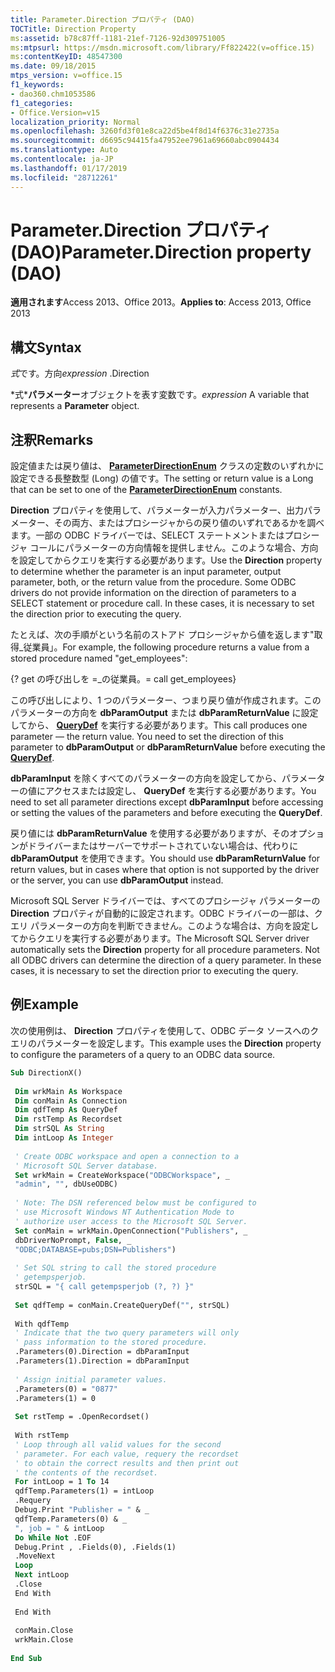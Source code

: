 ```yaml
---
title: Parameter.Direction プロパティ (DAO)
TOCTitle: Direction Property
ms:assetid: b78c87ff-1181-21ef-7126-92d309751005
ms:mtpsurl: https://msdn.microsoft.com/library/Ff822422(v=office.15)
ms:contentKeyID: 48547300
ms.date: 09/18/2015
mtps_version: v=office.15
f1_keywords:
- dao360.chm1053586
f1_categories:
- Office.Version=v15
localization_priority: Normal
ms.openlocfilehash: 3260fd3f01e8ca22d5be4f8d14f6376c31e2735a
ms.sourcegitcommit: d6695c94415fa47952ee7961a69660abc0904434
ms.translationtype: Auto
ms.contentlocale: ja-JP
ms.lasthandoff: 01/17/2019
ms.locfileid: "28712261"
---
```

# <a name="parameterdirection-property-dao"></a><span data-ttu-id="bcd7d-102">Parameter.Direction プロパティ (DAO)</span><span class="sxs-lookup"><span data-stu-id="bcd7d-102">Parameter.Direction property (DAO)</span></span>


<span data-ttu-id="bcd7d-103">**適用されます**Access 2013、Office 2013。</span><span class="sxs-lookup"><span data-stu-id="bcd7d-103">**Applies to**: Access 2013, Office 2013</span></span>


## <a name="syntax"></a><span data-ttu-id="bcd7d-104">構文</span><span class="sxs-lookup"><span data-stu-id="bcd7d-104">Syntax</span></span>

<span data-ttu-id="bcd7d-105">*式*です。方向</span><span class="sxs-lookup"><span data-stu-id="bcd7d-105">*expression* .Direction</span></span>

<span data-ttu-id="bcd7d-106">\*式\***パラメーター**オブジェクトを表す変数です。</span><span class="sxs-lookup"><span data-stu-id="bcd7d-106">*expression* A variable that represents a **Parameter** object.</span></span>

## <a name="remarks"></a><span data-ttu-id="bcd7d-107">注釈</span><span class="sxs-lookup"><span data-stu-id="bcd7d-107">Remarks</span></span>

<span data-ttu-id="bcd7d-108">設定値または戻り値は、 **[ParameterDirectionEnum](parameterdirectionenum-enumeration-dao.md)** クラスの定数のいずれかに設定できる長整数型 (Long) の値です。</span><span class="sxs-lookup"><span data-stu-id="bcd7d-108">The setting or return value is a Long that can be set to one of the **[ParameterDirectionEnum](parameterdirectionenum-enumeration-dao.md)** constants.</span></span>

<span data-ttu-id="bcd7d-p101">**Direction** プロパティを使用して、パラメーターが入力パラメーター、出力パラメーター、その両方、またはプロシージャからの戻り値のいずれであるかを調べます。一部の ODBC ドライバーでは、SELECT ステートメントまたはプロシージャ コールにパラメーターの方向情報を提供しません。このような場合、方向を設定してからクエリを実行する必要があります。</span><span class="sxs-lookup"><span data-stu-id="bcd7d-p101">Use the **Direction** property to determine whether the parameter is an input parameter, output parameter, both, or the return value from the procedure. Some ODBC drivers do not provide information on the direction of parameters to a SELECT statement or procedure call. In these cases, it is necessary to set the direction prior to executing the query.</span></span>

<span data-ttu-id="bcd7d-112">たとえば、次の手順がという名前のストアド プロシージャから値を返します"取得\_従業員」。</span><span class="sxs-lookup"><span data-stu-id="bcd7d-112">For example, the following procedure returns a value from a stored procedure named "get\_employees":</span></span>

<span data-ttu-id="bcd7d-113">{?</span><span class="sxs-lookup"><span data-stu-id="bcd7d-113"></span></span> <span data-ttu-id="bcd7d-114">get の呼び出しを =\_の従業員。</span><span class="sxs-lookup"><span data-stu-id="bcd7d-114">= call get\_employees}</span></span>

<span data-ttu-id="bcd7d-p103">この呼び出しにより、1 つのパラメーター、つまり戻り値が作成されます。このパラメーターの方向を **dbParamOutput** または **dbParamReturnValue** に設定してから、 **[QueryDef](querydef-object-dao.md)** を実行する必要があります。</span><span class="sxs-lookup"><span data-stu-id="bcd7d-p103">This call produces one parameter — the return value. You need to set the direction of this parameter to **dbParamOutput** or **dbParamReturnValue** before executing the **[QueryDef](querydef-object-dao.md)**.</span></span>

<span data-ttu-id="bcd7d-117">**dbParamInput** を除くすべてのパラメーターの方向を設定してから、パラメーターの値にアクセスまたは設定し、 **QueryDef** を実行する必要があります。</span><span class="sxs-lookup"><span data-stu-id="bcd7d-117">You need to set all parameter directions except **dbParamInput** before accessing or setting the values of the parameters and before executing the **QueryDef**.</span></span>

<span data-ttu-id="bcd7d-118">戻り値には **dbParamReturnValue** を使用する必要がありますが、そのオプションがドライバーまたはサーバーでサポートされていない場合は、代わりに **dbParamOutput** を使用できます。</span><span class="sxs-lookup"><span data-stu-id="bcd7d-118">You should use **dbParamReturnValue** for return values, but in cases where that option is not supported by the driver or the server, you can use **dbParamOutput** instead.</span></span>

<span data-ttu-id="bcd7d-p104">Microsoft SQL Server ドライバーでは、すべてのプロシージャ パラメーターの **Direction** プロパティが自動的に設定されます。ODBC ドライバーの一部は、クエリ パラメーターの方向を判断できません。このような場合は、方向を設定してからクエリを実行する必要があります。</span><span class="sxs-lookup"><span data-stu-id="bcd7d-p104">The Microsoft SQL Server driver automatically sets the **Direction** property for all procedure parameters. Not all ODBC drivers can determine the direction of a query parameter. In these cases, it is necessary to set the direction prior to executing the query.</span></span>

## <a name="example"></a><span data-ttu-id="bcd7d-122">例</span><span class="sxs-lookup"><span data-stu-id="bcd7d-122">Example</span></span>

<span data-ttu-id="bcd7d-123">次の使用例は、 **Direction** プロパティを使用して、ODBC データ ソースへのクエリのパラメーターを設定します。</span><span class="sxs-lookup"><span data-stu-id="bcd7d-123">This example uses the **Direction** property to configure the parameters of a query to an ODBC data source.</span></span>

```vb 
Sub DirectionX() 
 
 Dim wrkMain As Workspace 
 Dim conMain As Connection 
 Dim qdfTemp As QueryDef 
 Dim rstTemp As Recordset 
 Dim strSQL As String 
 Dim intLoop As Integer 
 
 ' Create ODBC workspace and open a connection to a 
 ' Microsoft SQL Server database. 
 Set wrkMain = CreateWorkspace("ODBCWorkspace", _ 
 "admin", "", dbUseODBC) 
 
 ' Note: The DSN referenced below must be configured to 
 ' use Microsoft Windows NT Authentication Mode to 
 ' authorize user access to the Microsoft SQL Server. 
 Set conMain = wrkMain.OpenConnection("Publishers", _ 
 dbDriverNoPrompt, False, _ 
 "ODBC;DATABASE=pubs;DSN=Publishers") 
 
 ' Set SQL string to call the stored procedure 
 ' getempsperjob. 
 strSQL = "{ call getempsperjob (?, ?) }" 
 
 Set qdfTemp = conMain.CreateQueryDef("", strSQL) 
 
 With qdfTemp 
 ' Indicate that the two query parameters will only 
 ' pass information to the stored procedure. 
 .Parameters(0).Direction = dbParamInput 
 .Parameters(1).Direction = dbParamInput 
 
 ' Assign initial parameter values. 
 .Parameters(0) = "0877" 
 .Parameters(1) = 0 
 
 Set rstTemp = .OpenRecordset() 
 
 With rstTemp 
 ' Loop through all valid values for the second 
 ' parameter. For each value, requery the recordset 
 ' to obtain the correct results and then print out 
 ' the contents of the recordset. 
 For intLoop = 1 To 14 
 qdfTemp.Parameters(1) = intLoop 
 .Requery 
 Debug.Print "Publisher = " & _ 
 qdfTemp.Parameters(0) & _ 
 ", job = " & intLoop 
 Do While Not .EOF 
 Debug.Print , .Fields(0), .Fields(1) 
 .MoveNext 
 Loop 
 Next intLoop 
 .Close 
 End With 
 
 End With 
 
 conMain.Close 
 wrkMain.Close 
 
End Sub 
 
```


